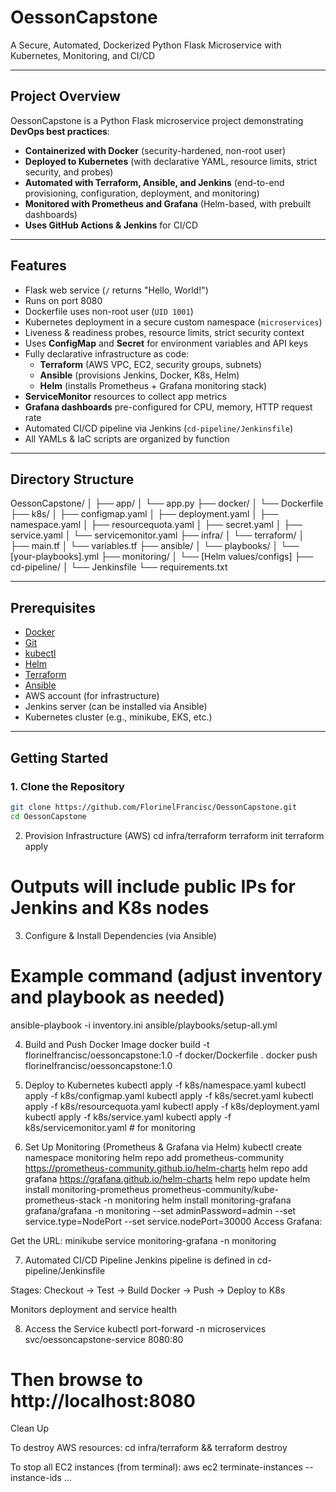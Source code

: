 # OessonCapstone

A Secure, Automated, Dockerized Python Flask Microservice with Kubernetes, Monitoring, and CI/CD

---

## Project Overview

OessonCapstone is a Python Flask microservice project demonstrating **DevOps best practices**:

- **Containerized with Docker** (security-hardened, non-root user)
- **Deployed to Kubernetes** (with declarative YAML, resource limits, strict security, and probes)
- **Automated with Terraform, Ansible, and Jenkins** (end-to-end provisioning, configuration, deployment, and monitoring)
- **Monitored with Prometheus and Grafana** (Helm-based, with prebuilt dashboards)
- **Uses GitHub Actions & Jenkins** for CI/CD

---

## Features

- Flask web service (`/` returns "Hello, World!")
- Runs on port 8080
- Dockerfile uses non-root user (`UID 1001`)
- Kubernetes deployment in a secure custom namespace (`microservices`)
- Liveness & readiness probes, resource limits, strict security context
- Uses **ConfigMap** and **Secret** for environment variables and API keys
- Fully declarative infrastructure as code:
  - **Terraform** (AWS VPC, EC2, security groups, subnets)
  - **Ansible** (provisions Jenkins, Docker, K8s, Helm)
  - **Helm** (installs Prometheus + Grafana monitoring stack)
- **ServiceMonitor** resources to collect app metrics
- **Grafana dashboards** pre-configured for CPU, memory, HTTP request rate
- Automated CI/CD pipeline via Jenkins (`cd-pipeline/Jenkinsfile`)
- All YAMLs & IaC scripts are organized by function

---

## Directory Structure

OessonCapstone/
│
├── app/
│ └── app.py
├── docker/
│ └── Dockerfile
├── k8s/
│ ├── configmap.yaml
│ ├── deployment.yaml
│ ├── namespace.yaml
│ ├── resourcequota.yaml
│ ├── secret.yaml
│ ├── service.yaml
│ └── servicemonitor.yaml
├── infra/
│ └── terraform/
│ ├── main.tf
│ └── variables.tf
├── ansible/
│ └── playbooks/
│ └── [your-playbooks].yml
├── monitoring/
│ └── [Helm values/configs]
├── cd-pipeline/
│ └── Jenkinsfile
└── requirements.txt

---

## Prerequisites

- [Docker](https://www.docker.com/products/docker-desktop)
- [Git](https://git-scm.com/)
- [kubectl](https://kubernetes.io/docs/tasks/tools/)
- [Helm](https://helm.sh/)
- [Terraform](https://developer.hashicorp.com/terraform)
- [Ansible](https://www.ansible.com/)
- AWS account (for infrastructure)
- Jenkins server (can be installed via Ansible)
- Kubernetes cluster (e.g., minikube, EKS, etc.)

---

## Getting Started

### 1. Clone the Repository

```bash
git clone https://github.com/FlorinelFrancisc/OessonCapstone.git
cd OessonCapstone
```

2. Provision Infrastructure (AWS)
   cd infra/terraform
   terraform init
   terraform apply

# Outputs will include public IPs for Jenkins and K8s nodes

3. Configure & Install Dependencies (via Ansible)

# Example command (adjust inventory and playbook as needed)

ansible-playbook -i inventory.ini ansible/playbooks/setup-all.yml

4. Build and Push Docker Image
   docker build -t florinelfrancisc/oessoncapstone:1.0 -f docker/Dockerfile .
   docker push florinelfrancisc/oessoncapstone:1.0

5. Deploy to Kubernetes
   kubectl apply -f k8s/namespace.yaml
   kubectl apply -f k8s/configmap.yaml
   kubectl apply -f k8s/secret.yaml
   kubectl apply -f k8s/resourcequota.yaml
   kubectl apply -f k8s/deployment.yaml
   kubectl apply -f k8s/service.yaml
   kubectl apply -f k8s/servicemonitor.yaml # for monitoring

6. Set Up Monitoring (Prometheus & Grafana via Helm)
   kubectl create namespace monitoring
   helm repo add prometheus-community https://prometheus-community.github.io/helm-charts
   helm repo add grafana https://grafana.github.io/helm-charts
   helm repo update
   helm install monitoring-prometheus prometheus-community/kube-prometheus-stack -n monitoring
   helm install monitoring-grafana grafana/grafana -n monitoring --set adminPassword=admin --set service.type=NodePort --set service.nodePort=30000
   Access Grafana:

Get the URL: minikube service monitoring-grafana -n monitoring

7. Automated CI/CD Pipeline
   Jenkins pipeline is defined in cd-pipeline/Jenkinsfile

Stages: Checkout → Test → Build Docker → Push → Deploy to K8s

Monitors deployment and service health

8. Access the Service
   kubectl port-forward -n microservices svc/oessoncapstone-service 8080:80

# Then browse to http://localhost:8080

Clean Up

To destroy AWS resources:
cd infra/terraform && terraform destroy

To stop all EC2 instances (from terminal):
aws ec2 terminate-instances --instance-ids <id1> <id2> ...
